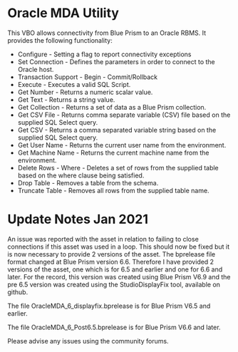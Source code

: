 # Oracle MDA Utility

This VBO allows connectivity from Blue Prism to an Oracle RBMS. It provides the following functionality:

- Configure - Setting a flag to report connectivity exceptions
- Set Connection - Defines the parameters in order to connect to the Oracle host.
- Transaction Support - Begin - Commit/Rollback
- Execute - Executes a valid SQL Script.
- Get Number - Returns a numeric scalar value.
- Get Text - Returns a string value.
- Get Collection - Returns a set of data as a Blue Prism collection.
- Get CSV File - Returns comma separate variable (CSV) file based on the supplied SQL Select query.
- Get CSV - Returns a comma separated variable string based on the supplied SQL Select query.
- Get User Name - Returns the current user name from the environment.
- Get Machine Name - Returns the current machine name from the environment.
- Delete Rows - Where - Deletes a set of rows from the supplied table based on the where clause being satisfied.
- Drop Table - Removes a table from the schema. 
- Truncate Table - Removes all rows from the supplied table name.

# Update Notes Jan 2021

An issue was reported with the asset in relation to failing to close connections if this asset was used in a loop. This should now be fixed but it is now necessary to provide 2 versions of the asset. The bprelease file format changed at Blue Prism version 6.6. Therefore I have provided 2 versions of the asset, one which is for 6.5 and earlier and one for 6.6 and later. For the record, this version was created using Blue Prism V6.9 and the pre 6.5 version was created using the StudioDisplayFix tool, available on github.

The file OracleMDA_6_displayfix.bprelease is for Blue Prism V6.5 and earlier.

The file OracleMDA_6_Post6.5.bprelease is for Blue Prism V6.6 and later.

Please advise any issues using the community forums.
